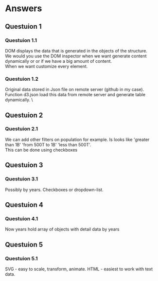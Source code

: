 # Answers

## Questuion 1

### Questuion 1.1

DOM displays the data that is generated in the objects of the structure.  
We would you use the DOM inspector when we want generate content dynamically or or if we have a big amount of content.  
When we want customize every element.

### Questuion 1.2

Original data stored in Json file on remote server (github in my case).  
Function d3.json load this data from remote server and generate table dynamically.  \

## Questuion 2

### Questuion 2.1

We can add other filters on population for example. Is looks like 'greater than 1B' 'from 500T to 1B' 'less than 500T'.  
This can be done using checkboxes

## Questuion 3

### Questuion 3.1

Possibly by years. Checkboxes or dropdown-list.

## Questuion 4

### Questuion 4.1

Now years hold array of objects with detail data by years

## Questuion 5

### Questuion 5.1

SVG - easy to scale, transform, animate. HTML - easiest to work with text data.

